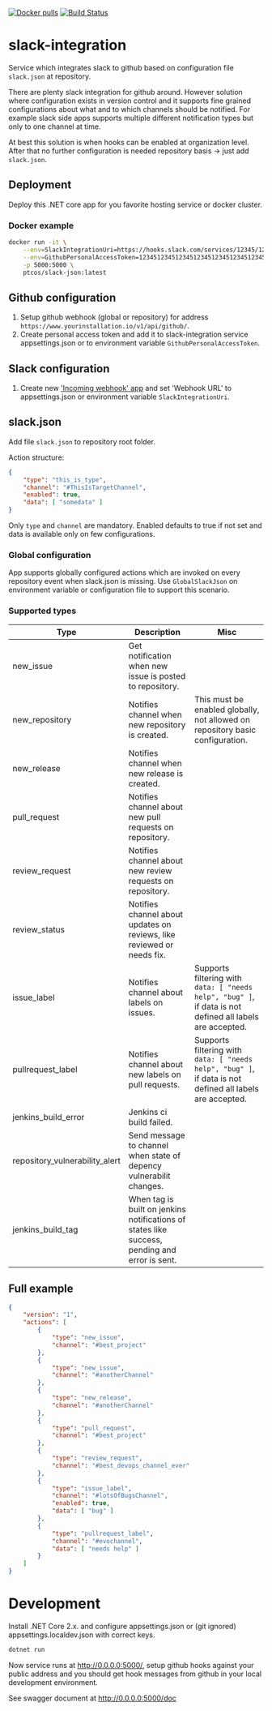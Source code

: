 [![Docker pulls](https://img.shields.io/docker/pulls/ptcos/slack-json.svg)](https://hub.docker.com/r/ptcos/slack-json/)
[![Build Status](https://jenkins.protacon.cloud/buildStatus/icon?job=www.github.com/slack-json/master)](https://jenkins.protacon.cloud/job/www.github.com/job/slack-json/job/master/)

# slack-integration

Service which integrates slack to github based on configuration file `slack.json` at repository.

There are plenty slack integration for github around. However solution where configuration exists in version control and it supports fine grained configurations about what and to which channels should be notified. For example slack side apps supports multiple different notification types but only to one channel at time.

At best this solution is when hooks can be enabled at organization level. After that no further configuration is needed repository basis -> just add `slack.json`.

## Deployment

Deploy this .NET core app for you favorite hosting service or docker cluster.

### Docker example

```bash
docker run -it \
    --env=SlackIntegrationUri=https://hooks.slack.com/services/12345/12345123451234512345 \
    --env=GithubPersonalAccessToken=1234512345123451234512345123451234512345 \
    -p 5000:5000 \
    ptcos/slack-json:latest
```

## Github configuration

1. Setup github webhook (global or repository) for address `https://www.yourinstallation.io/v1/api/github/`.
2. Create personal access token and add it to slack-integration service appsettings.json or to environment variable `GithubPersonalAccessToken`.

## Slack configuration

1. Create new ['Incoming webhook' app](https://slack.com/apps/A0F7XDUAZ-incoming-webhooks) and set 'Webhook URL' to appsettings.json or environment variable `SlackIntegrationUri`.

## slack.json

Add file `slack.json` to repository root folder.

Action structure:

```json
{
    "type": "this_is_type",
    "channel": "#ThisIsTargetChannel",
    "enabled": true,
    "data": [ "somedata" ]
}
```

Only `type` and `channel` are mandatory. Enabled defaults to true if not set and data is available only on few configurations.

### Global configuration

App supports globally configured actions which are invoked on every repository event when slack.json is missing. Use `GlobalSlackJson` on environment variable or configuration file to support this scenario.

### Supported types

| Type                        | Description                                                   | Misc                    |
| --------------------------- | --------------------------------------------------------      | ----------------------- |
| new_issue                   | Get notification when new issue is posted to repository.      |                         |
| new_repository              | Notifies channel when new repository is created.       | This must be enabled globally, not allowed on repository basic configuration. |
| new_release                 | Notifies channel when new release is created.          |                         |
| pull_request                | Notifies channel about new pull requests on repository.       |                         |
| review_request              | Notifies channel about new review requests on repository.     |                         |
| review_status               | Notifies channel about updates on reviews, like reviewed or needs fix. | |
| issue_label                 | Notifies channel about labels on issues. | Supports filtering with `data: [ "needs help", "bug" ]`, if data is not defined all labels are accepted. |
| pullrequest_label           | Notifies channel about new labels on pull requests. | Supports filtering with `data: [ "needs help", "bug" ]`, if data is not defined all labels are accepted. |
| jenkins_build_error         | Jenkins ci build failed. |  |
| repository_vulnerability_alert | Send message to channel when state of depency vulnerabilit changes. |
| jenkins_build_tag           | When tag is built on jenkins notifications of states like success, pending and error is sent. |  |

## Full example

```json
{
    "version": "1",
    "actions": [
        {
            "type": "new_issue",
            "channel": "#best_project"
        },
        {
            "type": "new_issue",
            "channel": "#anotherChannel"
        },
        {
            "type": "new_release",
            "channel": "#anotherChannel"
        },
        {
            "type": "pull_request",
            "channel": "#best_project"
        },
        {
            "type": "review_request",
            "channel": "#best_devops_channel_ever"
        },
        {
            "type": "issue_label",
            "channel": "#lotsOfBugsChannel",
            "enabled": true,
            "data": [ "bug" ]
        },
        {
            "type": "pullrequest_label",
            "channel": "#evochannel",
            "data": [ "needs help" ]
        }
    ]
}
```

# Development

Install .NET Core 2.x. and configure appsettings.json or (git ignored) appsettings.localdev.json with correct keys.

```bash
dotnet run
```

Now service runs at http://0.0.0.0:5000/, setup github hooks against your public address and you should get hook messages from github in your local development environment.

See swagger document at http://0.0.0.0:5000/doc
